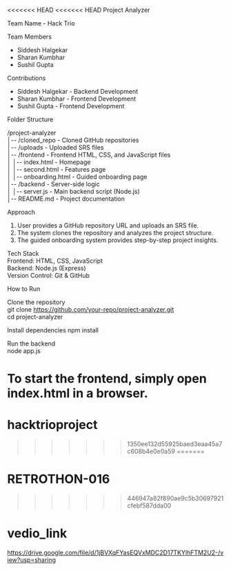 <<<<<<< HEAD
<<<<<<< HEAD
Project Analyzer  

Team Name - Hack Trio  

Team Members  
- Siddesh Halgekar  
- Sharan Kumbhar  
- Sushil Gupta  

Contributions  
- Siddesh Halgekar - Backend Development  
- Sharan Kumbhar - Frontend Development  
- Sushil Gupta - Frontend Development  

Folder Structure  

/project-analyzer  
│-- /cloned_repo      - Cloned GitHub repositories  
│-- /uploads          - Uploaded SRS files  
│-- /frontend         - Frontend HTML, CSS, and JavaScript files  
│   │-- index.html    - Homepage  
│   │-- second.html   - Features page  
│   │-- onboarding.html  - Guided onboarding page  
│-- /backend         - Server-side logic  
│   │-- server.js       - Main backend script (Node.js)  
│-- README.md        - Project documentation  

Approach  
1. User provides a GitHub repository URL and uploads an SRS file.  
2. The system clones the repository and analyzes the project structure.  
3. The guided onboarding system provides step-by-step project insights.  

Tech Stack  
Frontend: HTML, CSS, JavaScript  
Backend: Node.js (Express)  
Version Control: Git & GitHub  

How to Run  

Clone the repository  
git clone https://github.com/your-repo/project-analyzer.git  
cd project-analyzer  

Install dependencies 
npm install  

Run the backend  
node app.js  

To start the frontend, simply open index.html in a browser.  
=======
# hacktrioproject
>>>>>>> 1350ee132d55925baed3eaa45a7c608b4e0e0a59
=======
# RETROTHON-016
>>>>>>> 446947a82f890ae9c5b30697921cfebf587dda00
# vedio_link
https://drive.google.com/file/d/1jBVXqFYasEQVxMDC2D17TKYlhFTM2U2-/view?usp=sharing